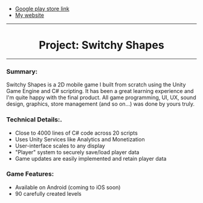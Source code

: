 * [Google play store link](https://play.google.com/store/apps/details?id=com.TeraKeySoftware.ShapeSwitcher)
* [My website](https://www.harjindercheema.com)

<hr>

<h1 align="center">Project: Switchy Shapes</h1>

<hr>

### Summary:
Switchy Shapes is a 2D mobile game I built from scratch using the Unity Game Engine and C# scripting. It has been a great learning experience and I'm quite happy with the final product. All game programming, UI, UX, sound design, graphics, store management (and so on...) was done by yours truly.

### Technical Details:.
* Close to 4000 lines of C# code across 20 scripts
* Uses Unity Services like Analytics and Monetization
* User-interface scales to any display
* "Player" system to securely save/load player data
* Game updates are easily implemented and retain player data

### Game Features:
* Available on Android (coming to iOS soon)
* 90 carefully created levels

<br>

